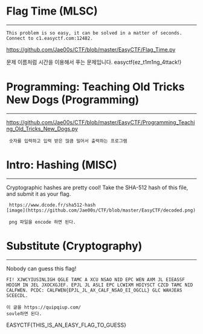 # Flag Time (MLSC)
---
    This problem is so easy, it can be solved in a matter of seconds.
    Connect to c1.easyctf.com:12482.
https://github.com/Jae00s/CTF/blob/master/EasyCTF/Flag_Time.py

문제 이름처럼 시간을 이용해서 푸는 문제입니다.
easyctf{ez_t1m1ng_4ttack!}

# Programming: Teaching Old Tricks New Dogs (Programming)
---
https://github.com/Jae00s/CTF/blob/master/EasyCTF/Programming_Teaching_Old_Tricks_New_Dogs.py

     숫자를 입력하고 입력 받은 많큼 밀어서 출력하는 프로그램

# Intro: Hashing (MISC)
---
Cryptographic hashes are pretty cool! Take the SHA-512 hash of this file, and submit it as your flag.

     https://www.dcode.fr/sha512-hash
    [image](https://github.com/Jae00s/CTF/blob/master/EasyCTF/decoded.png)

     png 파일을 encode 하면 된다.

# Substitute (Cryptography)
---
Nobody can guess this flag!

    FI! XJWCYIUSINLIGH QGLE TAMC A XCU NSAO NID EPC WEN AXM JL EIEASSF HDIGM IN JEL JXOCXGJEF. EPJL JL ASLI EPC LCWIXM HDIYSCT CZCD TAMC NID CALFWEN. PCDC: CALFWEN{EPJL_JL_AX_CALF_NSAO_EI_OGCLL} GLC WAHJEAS SCEECDL.

    이 글을 https://quipqiup.com/
    sovle하면 된다.
EASYCTF{THIS_IS_AN_EASY_FLAG_TO_GUESS}
